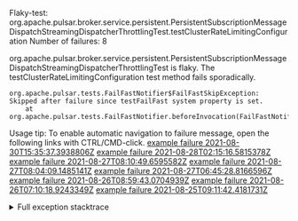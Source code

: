         
Flaky-test: org.apache.pulsar.broker.service.persistent.PersistentSubscriptionMessageDispatchStreamingDispatcherThrottlingTest.testClusterRateLimitingConfiguration
Number of failures: 8

org.apache.pulsar.broker.service.persistent.PersistentSubscriptionMessageDispatchStreamingDispatcherThrottlingTest is flaky. The testClusterRateLimitingConfiguration test method fails sporadically.

```
org.apache.pulsar.tests.FailFastNotifier$FailFastSkipException: Skipped after failure since testFailFast system property is set.
	at org.apache.pulsar.tests.FailFastNotifier.beforeInvocation(FailFastNotifier.java:88)

```

Usage tip: To enable automatic navigation to failure message, open the following links with CTRL/CMD-click.
[example failure 2021-08-30T15:35:37.3938806Z](https://github.com/apache/pulsar/runs/3463119398?check_suite_focus=true#step:9:2403)
[example failure 2021-08-28T02:15:16.5815378Z](https://github.com/apache/pulsar/runs/3448473880?check_suite_focus=true#step:9:1400)
[example failure 2021-08-27T08:10:49.6595582Z](https://github.com/apache/pulsar/runs/3440980370?check_suite_focus=true#step:9:1471)
[example failure 2021-08-27T08:04:09.1485141Z](https://github.com/apache/pulsar/runs/3440855241?check_suite_focus=true#step:9:1396)
[example failure 2021-08-27T06:45:28.8166596Z](https://github.com/apache/pulsar/runs/3440411158?check_suite_focus=true#step:9:1397)
[example failure 2021-08-26T08:59:43.0704939Z](https://github.com/apache/pulsar/runs/3430539961?check_suite_focus=true#step:9:2106)
[example failure 2021-08-26T07:10:18.9243349Z](https://github.com/apache/pulsar/runs/3429892136?check_suite_focus=true#step:9:1458)
[example failure 2021-08-25T09:11:42.4181731Z](https://github.com/apache/pulsar/runs/3420085427?check_suite_focus=true#step:10:1402)


<details>
<summary>Full exception stacktrace</summary>
<code><pre>
org.apache.pulsar.tests.FailFastNotifier$FailFastSkipException: Skipped after failure since testFailFast system property is set.
	at org.apache.pulsar.tests.FailFastNotifier.beforeInvocation(FailFastNotifier.java:88)

</pre></code>
</details>

